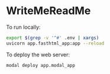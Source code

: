 # WriteMeReadMe

To run locally:
```bash
export $(grep -v '^#' .env | xargs)
uvicorn app.fasthtml_app:app --reload
```

To deploy the web server:
```bash
modal deploy app.modal_app
```

